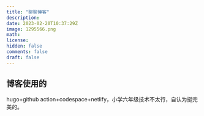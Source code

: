 ```yaml
---
title: "聊聊博客"
description: 
date: 2023-02-20T10:37:29Z
image: 1295566.png
math: 
license: 
hidden: false
comments: false
draft: false
---
```

## 博客使用的
hugo+github action+codespace+netlify，小学六年级技术不太行，自认为挺完美的。